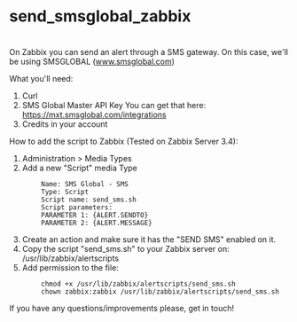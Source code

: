 #
# send_smsglobal_zabbix
#

On Zabbix you can send an alert through a SMS gateway. On this case, we'll be using SMSGLOBAL (www.smsglobal.com)

What you'll need:

1. Curl
2. SMS Global Master API Key
		You can get that here: https://mxt.smsglobal.com/integrations
3. Credits in your account

How to add the script to Zabbix (Tested on Zabbix Server 3.4):

1. Administration > Media Types
2. Add a new "Script" media Type
```
		Name: SMS Global - SMS
		Type: Script
		Script name: send_sms.sh
		Script parameters:
		PARAMETER 1: {ALERT.SENDTO}
		PARAMETER 2: {ALERT.MESSAGE}
```

3. Create an action and make sure it has the "SEND SMS" enabled on it.
4. Copy the script "send_sms.sh" to your Zabbix server on: /usr/lib/zabbix/alertscripts
5. Add permission to the file:
```
		chmod +x /usr/lib/zabbix/alertscripts/send_sms.sh
		chown zabbix:zabbix /usr/lib/zabbix/alertscripts/send_sms.sh
```

If you have any questions/improvements please, get in touch!
